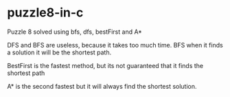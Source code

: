 # puzzle8-in-c
Puzzle 8 solved using bfs, dfs, bestFirst and A*

DFS and BFS are useless, because it takes too much time. BFS when it finds a solution it will be the shortest path.

BestFirst is the fastest method, but its not guaranteed that it finds the shortest path

A* is the second fastest but it will always find the shortest solution.
